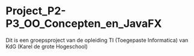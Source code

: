 # Project_P2-P3_OO_Concepten_en_JavaFX
Dit is een groepsproject van de opleiding TI (Toegepaste Informatica) van KdG (Karel de grote Hogeschool)
